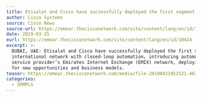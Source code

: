 ```yaml
---
title: Etisalat and Cisco have successfully deployed the first segment routing technology in the region
author: Cisco Systems
source: Cisco News 
source-url: https://emear.thecisconetwork.com/site/content/lang/en/id/10424
date: 2019-03-25
eurl: https://emear.thecisconetwork.com/site/content/lang/en/id/10424
excerpt: >-
  DUBAI, UAE: Etisalat and Cisco have successfully deployed the first segment routing technology in the region over its 
  international network with closed-loop automation, introducing automation and software-defined networking (SDN) to the 
  service provider’s Emirates Internet Exchange (EMIX) network, deploying cutting-edge technologies that set the foundation 
  for new opportunities and business models.
teaser: https://emear.thecisconetwork.com/media/file-20190421051521-4839.jpg
categories:
  - SRMPLS
---
```


